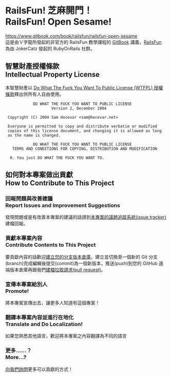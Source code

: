 # RailsFun! 芝麻開門！<br />RailsFun! Open Sesame!
<https://www.gitbook.com/book/railsfun/railsfun-open-sesame>  
這是由Ｖ字龍所發起的非官方的 RailsFun 教學課程的 [GitBook](https://www.gitbook.com) 講義，[RailsFun](http://railsfun.tw) 為由 JokerCatz 發起的 RubyOnRails 社群。

## 智慧財產授權條款<br />Intellectual Property License
本智慧財產以 [Do What The Fuck You Want To Public License (WTFPL) 授權條款](http://www.wtfpl.net/about/)釋出供所有人自由使用。

``````````````````````````````````````````````````````````
            DO WHAT THE FUCK YOU WANT TO PUBLIC LICENSE
                    Version 2, December 2004

 Copyright (C) 2004 Sam Hocevar <sam@hocevar.net>

 Everyone is permitted to copy and distribute verbatim or modified
 copies of this license document, and changing it is allowed as long
 as the name is changed.

            DO WHAT THE FUCK YOU WANT TO PUBLIC LICENSE
   TERMS AND CONDITIONS FOR COPYING, DISTRIBUTION AND MODIFICATION

  0. You just DO WHAT THE FUCK YOU WANT TO.
``````````````````````````````````````````````````````````

## 如何對本專案做出貢獻<br />How to Contribute to This Project
### 回報問題與改善建議<br />Report Issues and Improvement Suggestions
發現問題或是有改善本專案的建議的話請到[本專案的議題追蹤系統(issue tracker)](https://github.com/railsfun-tw/Railsfun-Open-Sesame/issues)建檔回報。

### 貢獻本專案內容<br />Contribute Contents to This Project
要貢獻內容的話歡迎[建立您的分支版本倉庫](https://github.com/railsfun-tw/Railsfun-Open-Sesame/fork)，建立並切換至一個新的 Git 分支(branch)完成編輯後提交(commit)為一個新版本，推送(push)到您的 GitHub 遠端版本倉庫再跟我們[建檔拉取請求(pull request)](https://github.com/railsfun-tw/Railsfun-Open-Sesame/pull/new)。

### 宣傳本專案給別人<br />Promote!
將本專案宣傳出去，讓更多人知道有這個專案！

### 翻譯本專案內容並進行在地化<br />Translate and Do Localization!
如果您熟悉其他語言，歡迎將本專案之內容翻譯為不同的語言

### 更多……？<br />More...?
[向我們詢問](https://github.com/railsfun-tw/Railsfun-Open-Sesame/issues)更多可以貢獻的方式！
